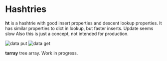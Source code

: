 Hashtries
=========

**ht** is a hashtrie with good insert properties and descent lookup properties.
It has similar properties to dict in lookup, but faster inserts. Update seems slow
Also this is just a concept, not intended for production.

![data put](https://github.com/psyeugenic/hashtrie/raw/master/example/data_put.png)
![data get](https://github.com/psyeugenic/hashtrie/raw/master/example/data_get.png)


**tarray** tree array. Work in progress.
